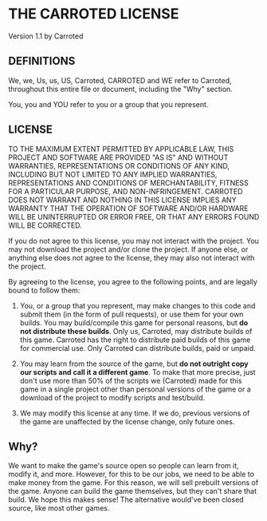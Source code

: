 # THE CARROTED LICENSE
Version 1.1 by Carroted

## DEFINITIONS
We, we, Us, us, US, Carroted, CARROTED and WE refer to Carroted, throughout this entire file or document, including the "Why" section.

You, you and YOU refer to you or a group that you represent.

## LICENSE
TO THE MAXIMUM EXTENT PERMITTED BY APPLICABLE LAW, THIS PROJECT AND SOFTWARE ARE PROVIDED "AS IS" AND WITHOUT WARRANTIES, REPRESENTATIONS OR CONDITIONS OF ANY KIND, INCLUDING BUT NOT LIMITED TO ANY IMPLIED WARRANTIES, REPRESENTATIONS AND CONDITIONS OF MERCHANTABILITY, FITNESS FOR A PARTICULAR PURPOSE, AND NON-INFRINGEMENT. CARROTED DOES NOT WARRANT AND NOTHING IN THIS LICENSE IMPLIES ANY WARRANTY THAT THE OPERATION OF SOFTWARE AND/OR HARDWARE WILL BE UNINTERRUPTED OR ERROR FREE, OR THAT ANY ERRORS FOUND WILL BE CORRECTED.

If you do not agree to this license, you may not interact with the project. You may not download the project and/or clone the project.
If anyone else, or anything else does not agree to the license, they may also not interact with the project.

By agreeing to the license, you agree to the following points, and are legally bound to follow them:

 1. You, or a group that you represent, may make changes to this code
    and submit them (in the form of pull requests), or use them for your
    own builds. You may build/compile this game for personal reasons,
    but **do not distribute these builds**. Only us, Carroted, may
    distribute builds of this game. Carroted has the right to distribute
    paid builds of this game for commercial use. Only Carroted can
    distribute builds, paid or unpaid.
    
2. You may learn from the source of the game, but **do not outright
    copy our scripts and call it a different game**. To make that more
    precise, just don't use more than 50% of the scripts we (Carroted)
    made for this game in a single project other than personal versions
    of the game or a download of the project to modify scripts and
    test/build. 
    
3. We may modify this license at any time. If we do, previous versions
    of the game are unaffected by the license change, only future ones.

## Why?
We want to make the game's source open so people can learn from it, modify it, and more. However, for this to be our jobs, we need to be able to make money from the game. For this reason, we will sell prebuilt versions of the game. Anyone can build the game themselves, but they can't share that build. We hope this makes sense! The alternative would've been closed source, like most other games.
